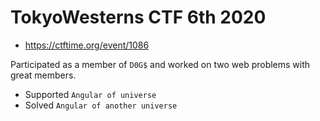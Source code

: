 # TokyoWesterns CTF 6th 2020
* https://ctftime.org/event/1086


Participated as a member of `D0G$` and worked on two web problems with great members.
* Supported `Angular of universe`
* Solved `Angular of another universe`
